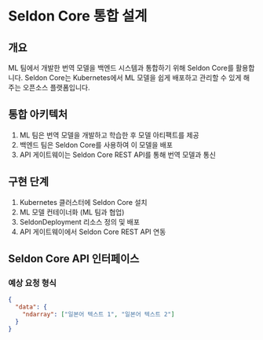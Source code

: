 # Seldon Core 통합 설계

## 개요

ML 팀에서 개발한 번역 모델을 백엔드 시스템과 통합하기 위해 Seldon Core를 활용합니다. Seldon Core는 Kubernetes에서 ML 모델을 쉽게 배포하고 관리할 수 있게 해주는 오픈소스 플랫폼입니다.

## 통합 아키텍처

1. ML 팀은 번역 모델을 개발하고 학습한 후 모델 아티팩트를 제공
2. 백엔드 팀은 Seldon Core를 사용하여 이 모델을 배포
3. API 게이트웨이는 Seldon Core REST API를 통해 번역 모델과 통신

## 구현 단계

1. Kubernetes 클러스터에 Seldon Core 설치
2. ML 모델 컨테이너화 (ML 팀과 협업)
3. SeldonDeployment 리소스 정의 및 배포
4. API 게이트웨이에서 Seldon Core REST API 연동

## Seldon Core API 인터페이스

### 예상 요청 형식
```json
{
  "data": {
    "ndarray": ["일본어 텍스트 1", "일본어 텍스트 2"]
  }
}
```